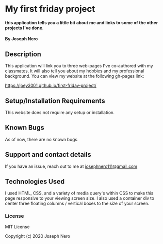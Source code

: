 # My first friday project

#### this application tells you a little bit about me and links to some of the other projects I've done. 

#### By Joseph Nero 

## Description

This application will link you to three web-pages I've co-authored with my classmates. It will also tell you about my hobbies and my professional background. You can view my website at the following gh-pages link: 

https://joey3001.github.io/first-friday-project/

## Setup/Installation Requirements

This website does not require any setup or installation. 

## Known Bugs

As of now, there are no known bugs. 

## Support and contact details

If you have an issue, reach out to me at josephnero111@gmail.com

## Technologies Used

I used HTML, CSS, and a variety of media query's within CSS to make this page responsive to your viewing screen size. I also used a container div to center three floating columns / vertical boxes to the size of your screen. 

### License

MIT License

Copyright (c) 2020 Joseph Nero 
